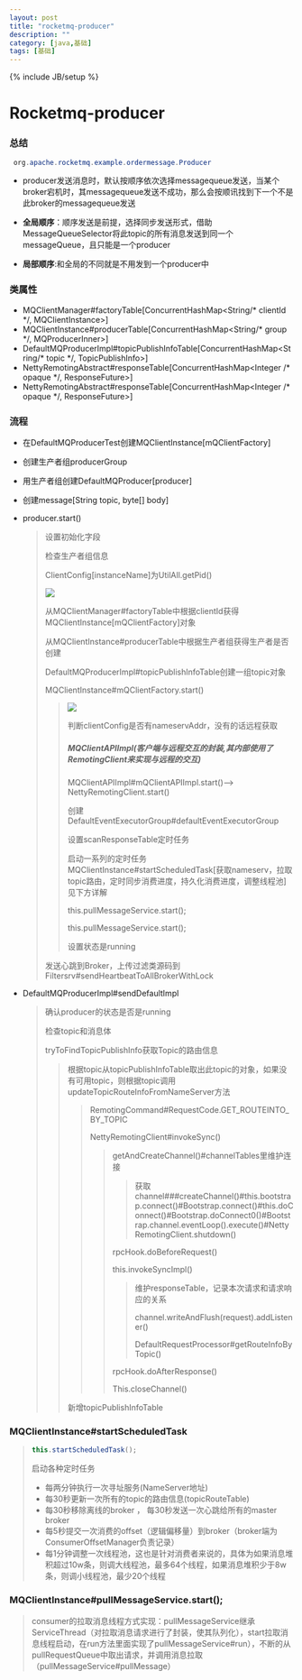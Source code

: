 ```yaml
---
layout: post
title: "rocketmq-producer"
description: ""
category: [java,基础]
tags: [基础]
---
```

{% include JB/setup %}

# Rocketmq-producer

### 总结

 ```java
  org.apache.rocketmq.example.ordermessage.Producer
 ```

* producer发送消息时，默认按顺序依次选择messagequeue发送，当某个broker宕机时，其messagequeue发送不成功，那么会按顺讯找到下一个不是此broker的messagequeue发送

* **全局顺序**：顺序发送是前提，选择同步发送形式，借助MessageQueueSelector将此topic的所有消息发送到同一个messageQueue，且只能是一个producer

* **局部顺序**:和全局的不同就是不用发到一个producer中

### 类属性

* MQClientManager#factoryTable[ConcurrentHashMap<String/* clientId */, MQClientInstance>]
* MQClientInstance#producerTable[ConcurrentHashMap<String/* group */, MQProducerInner>]
* DefaultMQProducerImpl#topicPublishInfoTable[ConcurrentHashMap<String/* topic */, TopicPublishInfo>]
* NettyRemotingAbstract#responseTable[ConcurrentHashMap<Integer /* opaque */, ResponseFuture>]
* NettyRemotingAbstract#responseTable[ConcurrentHashMap<Integer /* opaque */, ResponseFuture>]

### 流程

* 在DefaultMQProducerTest创建MQClientInstance[mQClientFactory]

* 创建生产者组producerGroup

* 用生产者组创建DefaultMQProducer[producer]

* 创建message[String topic, byte[] body]

* producer.start()

  > 设置初始化字段
  >
  > 检查生产者组信息
  >
  > ClientConfig[instanceName]为UtilAll.getPid()
  >
  > ![](http://ww1.sinaimg.cn/large/87a42753ly1g34ktg0spxj20j60bdmz4.jpg)
  >
  > 从MQClientManager#factoryTable中根据clientId获得MQClientInstance[mQClientFactory]对象
  >
  > 从MQClientInstance#producerTable中根据生产者组获得生产者是否创建
  >
  > DefaultMQProducerImpl#topicPublishInfoTable创建一组topic对象
  >
  > MQClientInstance#mQClientFactory.start()
  >
  > > ![](http://ww1.sinaimg.cn/large/87a42753ly1g34ktsnf0pj20j60egad9.jpg)
  > >
  > > 判断clientConfig是否有nameservAddr，没有的话远程获取
  > >
  > > ##### MQClientAPIImpl(客户端与远程交互的封装,其内部使用了RemotingClient来实现与远程的交互)
  > >
  > > MQClientAPIImpl#mQClientAPIImpl.start()——> NettyRemotingClient.start()
  > >
  > > 创建DefaultEventExecutorGroup#defaultEventExecutorGroup
  > >
  > > 设置scanResponseTable定时任务
  > >
  > > 启动一系列的定时任务MQClientInstance#startScheduledTask[获取nameserv，拉取topic路由，定时同步消费进度，持久化消费进度，调整线程池]见下方详解
  > >
  > > this.pullMessageService.start();
  > >
  > > this.pullMessageService.start();
  > >
  > > 设置状态是running
  >
  > 发送心跳到Broker，上传过滤类源码到Filtersrv#sendHeartbeatToAllBrokerWithLock

* DefaultMQProducerImpl#sendDefaultImpl

  > 确认producer的状态是否是running
  >
  > 检查topic和消息体
  >
  > tryToFindTopicPublishInfo获取Topic的路由信息
  >
  > >  根据topic从topicPublishInfoTable取出此topic的对象，如果没有可用topic，则根据topic调用updateTopicRouteInfoFromNameServer方法
  > >
  > >  > RemotingCommand#RequestCode.GET_ROUTEINTO_BY_TOPIC
  > >  >
  > >  > NettyRemotingClient#invokeSync()
  > >  >
  > >  > > getAndCreateChannel()#channelTables里维护连接
  > >  > >
  > >  > > > 获取channel###createChannel()#this.bootstrap.connect()#Bootstrap.connect()#this.doConnect()#Bootstrap.doConnect0()#Bootstrap.channel.eventLoop().execute()#NettyRemotingClient.shutdown()
  > >  > >
  > >  > > rpcHook.doBeforeRequest()
  > >  > >
  > >  > > this.invokeSyncImpl()
  > >  > >
  > >  > > >维护responseTable，记录本次请求和请求响应的关系
  > >  > > >
  > >  > > >channel.writeAndFlush(request).addListener()
  > >  > > >
  > >  > > >DefaultRequestProcessor#getRouteInfoByTopic()
  > >  > >
  > >  > > rpcHook.doAfterResponse()
  > >  > >
  > >  > > This.closeChannel()
  > >
  > >  新增topicPublishInfoTable
  >
  > 



















### 





### MQClientInstance#startScheduledTask

>```java
>this.startScheduledTask();
>```
>
>启动各种定时任务
>
>* 每两分钟执行一次寻址服务(NameServer地址)
>* 每30秒更新一次所有的topic的路由信息(topicRouteTable)
>* 每30秒移除离线的broker ， 每30秒发送一次心跳给所有的master broker
>* 每5秒提交一次消费的offset（逻辑偏移量）到broker（broker端为ConsumerOffsetManager负责记录）
>* 每1分钟调整一次线程池，这也是针对消费者来说的，具体为如果消息堆积超过10w条，则调大线程池，最多64个线程，如果消息堆积少于8w条，则调小线程池，最少20个线程

### MQClientInstance#pullMessageService.start();

> consumer的拉取消息线程方式实现：pullMessageService继承ServiceThread（对拉取消息请求进行了封装，使其队列化），start拉取消息线程启动，在run方法里面实现了pullMessageService#run），不断的从pullRequestQueue中取出请求，并调用消息拉取（pullMessageService#pullMessage）


